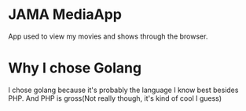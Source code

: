 # JAMA MediaApp
App used to view my movies and shows through the browser.

# Why I chose Golang
I chose golang because it's probably the language I know best besides PHP.
And PHP is gross(Not really though, it's kind of cool I guess)

